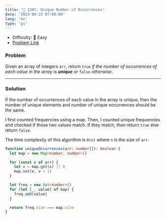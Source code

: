 ```yaml
---
title: '🍰 1207. Unique Number of Occurrences'
date: '2023-09-22 07:00:00'
lang: 'en'
type: 'ps'
---
```


- Difficulty: 🍰 Easy
- [Problem Link](https://leetcode.com/problems/unique-number-of-occurrences/description/?envType=study-plan-v2&envId=leetcode-75)

### Problem

Given an array of integers `arr`, return `true` _if the number of occurrences of each value in the array is **unique** or_ `false` _otherwise_.

---

### Solution

If the number of occurrences of each value in the array is unique, then the number of unique elements and number of unique occurrences should be the same.

I first counted frequencies using a map. Then, I counted unique frequencies and checked if those two values match. If they match, then return `true` else return `false`.

The time complexity of this algorithm is `O(n)` where `n` is the size of `arr`.

```ts
function uniqueOccurrences(arr: number[]): boolean {
  let map = new Map<number, number>()

  for (const x of arr) {
    let v = map.get(x) || 0
    map.set(x, v + 1)
  }

  let freq = new Set<number>()
  for (let [_, value] of map) {
    freq.add(value)
  }

  return freq.size === map.size
}
```
